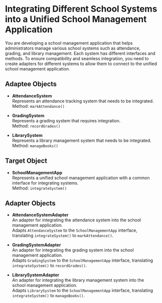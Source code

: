 # Integrating Different School Systems into a Unified School Management Application

You are developing a school management application that helps administrators manage various school systems such as attendance, grading, and library management. Each system has different interfaces and methods. To ensure compatibility and seamless integration, you need to create adapters for different systems to allow them to connect to the unified school management application.

## Adaptee Objects

- **AttendanceSystem**  
  Represents an attendance tracking system that needs to be integrated.  
  Method: `markAttendance()`

- **GradingSystem**  
  Represents a grading system that requires integration.  
  Method: `recordGrades()`

- **LibrarySystem**  
  Represents a library management system that needs to be integrated.  
  Method: `manageBooks()`

## Target Object

- **SchoolManagementApp**  
  Represents a unified school management application with a common interface for integrating systems.  
  Method: `integrateSystem()`

## Adapter Objects

- **AttendanceSystemAdapter**  
  An adapter for integrating the attendance system into the school management application.  
  Adapts `AttendanceSystem` to the `SchoolManagementApp` interface, translating `integrateSystem()` to `markAttendance()`.

- **GradingSystemAdapter**  
  An adapter for integrating the grading system into the school management application.  
  Adapts `GradingSystem` to the `SchoolManagementApp` interface, translating `integrateSystem()` to `recordGrades()`.

- **LibrarySystemAdapter**  
  An adapter for integrating the library management system into the school management application.  
  Adapts `LibrarySystem` to the `SchoolManagementApp` interface, translating `integrateSystem()` to `manageBooks()`.